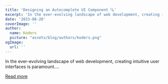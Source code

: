 ```yaml
---
title: 'Designing an Autocomplete UI Component 🔍'
excerpt: 'In the ever-evolving landscape of web development, creating intuitive user interfaces is paramount....'
date: '2023-08-20'
coverImage: ''
author:
  name: Koders
  picture: "assets/blog/authors/koders.png"
ogImage:
  url: ''
---
```


In the ever-evolving landscape of web development, creating intuitive user interfaces is paramount....

[Read more](https://dev.to/vikas2426/designing-an-autocomplete-ui-component-2fbd)
